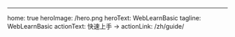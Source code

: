 ---
home: true
heroImage: /hero.png
heroText: WebLearnBasic
tagline: WebLearnBasic
actionText: 快速上手 →
actionLink: /zh/guide/